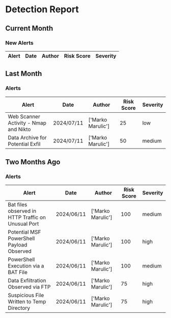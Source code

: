 # Detection Report
## Current Month
### New Alerts

| Alert | Date | Author | Risk Score | Severity |
| --- | --- | --- | --- | --- |
## Last Month
### Alerts

| Alert | Date | Author | Risk Score | Severity |
| --- | --- | --- | --- | --- |
|Web Scanner Activity - Nmap and Nikto|2024/07/11|['Marko Marulic']|25|low|
|Data Archive for Potential Exfil|2024/07/11|['Marko Marulic']|50|medium|
## Two Months Ago
### Alerts

| Alert | Date | Author | Risk Score | Severity |
| --- | --- | --- | --- | --- |
|Bat files observed in HTTP Traffic on Unusual Port |2024/06/11|['Marko Marulic']|100|medium|
|Potential MSF PowerShell Payload Observed|2024/06/11|['Marko Marulic']|100|high|
|PowerShell Execution via a BAT File|2024/06/11|['Marko Marulic']|100|medium|
|Data Exfiltration Observed via FTP|2024/06/11|['Marko Marulic']|75|high|
|Suspicious File Written to Temp Directory|2024/06/11|['Marko Marulic']|75|high|
